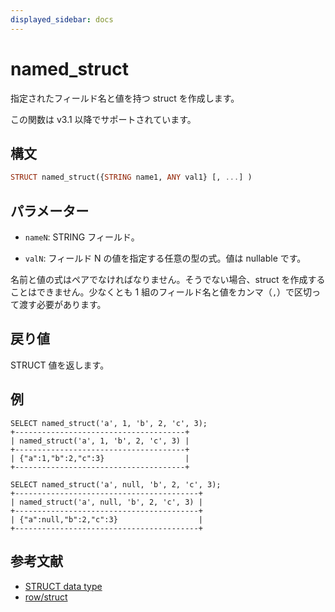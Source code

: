 ```yaml
---
displayed_sidebar: docs
---
```


# named_struct

指定されたフィールド名と値を持つ struct を作成します。

この関数は v3.1 以降でサポートされています。

## 構文

```Haskell
STRUCT named_struct({STRING name1, ANY val1} [, ...] )
```

## パラメーター

- `nameN`: STRING フィールド。

- `valN`: フィールド N の値を指定する任意の型の式。値は nullable です。

名前と値の式はペアでなければなりません。そうでない場合、struct を作成することはできません。少なくとも 1 組のフィールド名と値をカンマ（`,`）で区切って渡す必要があります。

## 戻り値

STRUCT 値を返します。

## 例

```plain
SELECT named_struct('a', 1, 'b', 2, 'c', 3);
+--------------------------------------+
| named_struct('a', 1, 'b', 2, 'c', 3) |
+--------------------------------------+
| {"a":1,"b":2,"c":3}                  |
+--------------------------------------+

SELECT named_struct('a', null, 'b', 2, 'c', 3);
+-----------------------------------------+
| named_struct('a', null, 'b', 2, 'c', 3) |
+-----------------------------------------+
| {"a":null,"b":2,"c":3}                  |
+-----------------------------------------+
```

## 参考文献

- [STRUCT data type](../../data-types/semi_structured/STRUCT.md)
- [row/struct](row.md)